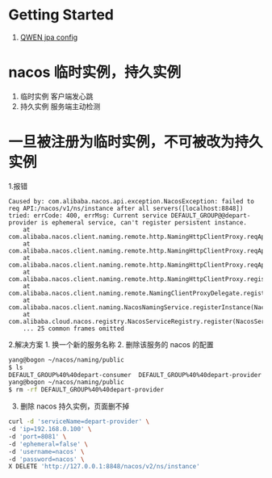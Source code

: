 # Getting Started

1. [QWEN jpa config](https://chat.qwen.ai/c/40b181ca-5bd3-41e3-8fc8-8a7ec65aa40d)


# nacos 临时实例，持久实例

1. 临时实例 客户端发心跳
2. 持久实例 服务端主动检测

# 一旦被注册为临时实例，不可被改为持久实例

1.报错

```
Caused by: com.alibaba.nacos.api.exception.NacosException: failed to req API:/nacos/v1/ns/instance after all servers([localhost:8848]) tried: errCode: 400, errMsg: Current service DEFAULT_GROUP@@depart-provider is ephemeral service, can't register persistent instance. 
	at com.alibaba.nacos.client.naming.remote.http.NamingHttpClientProxy.reqApi(NamingHttpClientProxy.java:410)
	at com.alibaba.nacos.client.naming.remote.http.NamingHttpClientProxy.reqApi(NamingHttpClientProxy.java:351)
	at com.alibaba.nacos.client.naming.remote.http.NamingHttpClientProxy.reqApi(NamingHttpClientProxy.java:346)
	at com.alibaba.nacos.client.naming.remote.http.NamingHttpClientProxy.registerService(NamingHttpClientProxy.java:153)
	at com.alibaba.nacos.client.naming.remote.NamingClientProxyDelegate.registerService(NamingClientProxyDelegate.java:98)
	at com.alibaba.nacos.client.naming.NacosNamingService.registerInstance(NacosNamingService.java:143)
	at com.alibaba.cloud.nacos.registry.NacosServiceRegistry.register(NacosServiceRegistry.java:75)
	... 25 common frames omitted
```
2.解决方案
    1. 换一个新的服务名称
    2. 删除该服务的 nacos 的配置
```bash
yang@bogon ~/nacos/naming/public
$ ls
DEFAULT_GROUP%40%40depart-consumer	DEFAULT_GROUP%40%40depart-provider	failover
yang@bogon ~/nacos/naming/public
$ rm -rf DEFAULT_GROUP%40%40depart-provider
```
3. 删除 nacos 持久实例，页面删不掉
```bash
curl -d 'serviceName=depart-provider' \
-d 'ip=192.168.0.100' \
-d 'port=8081' \
-d 'ephemeral=false' \
-d 'username=nacos' \
-d 'password=nacos' \
X DELETE 'http://127.0.0.1:8848/nacos/v2/ns/instance'
```

